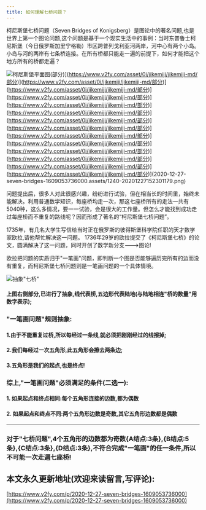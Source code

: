 ```yaml
---
title: 如何理解七桥问题？
---
```




柯尼斯堡七桥问题（Seven Bridges of Konigsberg）是图论中的著名问题,也是世界上第一个图论问题,这个问题是基于一个现实生活中的事例：当时东普鲁士柯尼斯堡（今日俄罗斯加里宁格勒）市区跨普列戈利亚河两岸，河中心有两个小岛。小岛与河的两岸有七条桥连接。在所有桥都只能走一遍的前提下，如何才能把这个地方所有的桥都走遍？


![柯尼斯堡平面图(部分)](https://www.v2fy.com/asset/0i/jikemiji/jikemiji-md/部分)](https://www.v2fy.com/asset/0i/jikemiji/jikemiji-md/部分)](https://www.v2fy.com/asset/0i/jikemiji/jikemiji-md/部分)](https://www.v2fy.com/asset/0i/jikemiji/jikemiji-md/部分)](https://www.v2fy.com/asset/0i/jikemiji/jikemiji-md/部分)](https://www.v2fy.com/asset/0i/jikemiji/jikemiji-md/部分)](https://www.v2fy.com/asset/0i/jikemiji/jikemiji-md/部分)](https://www.v2fy.com/asset/0i/jikemiji/jikemiji-md/部分)](https://www.v2fy.com/asset/0i/jikemiji/jikemiji-md/部分)](https://www.v2fy.com/asset/0i/jikemiji/jikemiji-md/部分)](https://www.v2fy.com/asset/0i/jikemiji/jikemiji-md/部分)](https://www.v2fy.com/asset/0i/jikemiji/jikemiji-md/部分)](https://www.v2fy.com/asset/0i/jikemiji/jikemiji-md/部分)](https://www.v2fy.com/asset/0i/jikemiji/jikemiji-md/部分)](https://www.v2fy.com/asset/0i/jikemiji/jikemiji-md/部分)](2020-12-27-seven-bridges-1609053736000.assets/1240-20201227152301179.png)

问题提出后，很多人对此很感兴趣，纷纷进行试验，但在相当长的时间里，始终未能解决。利用普通数学知识，每座桥均走一次，那这七座桥所有的走法一共有5040种，这么多情况，要一一试验，会是很大的工作量。但怎么才能找到成功走过每座桥而不重复的路线呢？因而形成了著名的“柯尼斯堡七桥问题”。

1735年，有几名大学生写信给当时正在俄罗斯的彼得斯堡科学院任职的天才数学家欧拉,请他帮忙解决这一问题。
1736年29岁的欧拉提交了《柯尼斯堡七桥》的论文，圆满解决了这一问题，同时开创了数学新分支--->图论!

欧拉把问题的实质归于"一笔画"问题，即判断一个图是否能够遍历完所有的边而没有重复，而柯尼斯堡七桥问题则是一笔画问题的一个具体情境。

![抽象"七桥"](https://www.v2fy.com/asset/0i/jikemiji/jikemiji-md/2020-12-27-seven-bridges-1609053736000.assets/1240-20201227152301286.png)

#### 上图右侧部分,已进行了抽象,线代表桥,五边形代表陆地(与陆地相连"桥的数量"用数字表示);



### "一笔画问题"规则抽象:

#### 1.由于不能重复过桥,所以每经过一条线,就必须把刚刚经过的线擦掉;

#### 2.我们每经过一次五角形,此五角形会擦去两条边;

#### 3.五角形是我们的起点,也是终点!

### 综上,"一笔画问题"必须满足的条件(二选一):

#### 1. 如果起点和终点相同:每个五角形连接的边数,都为偶数
#### 2. 如果起点和终点不同:两个五角形边数是奇数,其它五角形边数都是偶数

----

### 对于"七桥问题",4个五角形的边数都为奇数{A结点:3条},{B结点:5条},{C结点:3条},{D结点:3条},不符合完成"一笔画"的任一条件,所以不可能一次走遍七座桥!





## 本文永久更新地址(欢迎来读留言,写评论):

[https://www.v2fy.com/p/2020-12-27-seven-bridges-1609053736000](https://www.v2fy.com/p/2020-12-27-seven-bridges-1609053736000)


